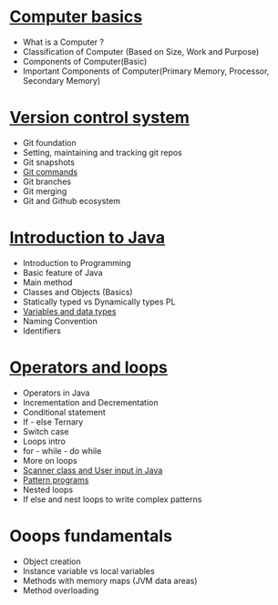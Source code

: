 # [Computer basics](lectures/1.ComputerBasics.pdf)
- What is a Computer ?
- Classification of Computer (Based on Size, Work and Purpose)
- Components of Computer(Basic)
- Important Components of Computer(Primary Memory, Processor, Secondary Memory)

# [Version control system](lectures/2.VersionControlSystem.pdf)
- Git foundation
- Setting, maintaining and tracking git repos
- Git snapshots
- [Git commands](lectures/3.GitCommands.pdf)
- Git branches
- Git merging
- Git and Github ecosystem

# [Introduction to Java](lectures/4.JavaFundamentals.pdf)
- Introduction to Programming
- Basic feature of Java
- Main method
- Classes and Objects (Basics)
- Statically typed vs Dynamically types PL
- [Variables and data types](lectures/5.VariablesAndDatatypes.pdf)
- Naming Convention
- Identifiers

# [Operators and loops](lectures/6.OperatorsAndLoops.pdf)
- Operators in Java
- Incrementation and Decrementation
- Conditional statement
- If - else Ternary
- Switch case
- Loops intro
- for - while - do while
- More on loops
- [Scanner class and User input in Java](lectures/7.PatternProgramming.pdf)
- [Pattern programs](lectures/7.PatternProgramming.pdf)
- Nested loops
- If else and nest loops to write complex patterns

# Ooops fundamentals
- Object creation
- Instance variable vs local variables
- Methods with memory maps (JVM data areas)
- Method overloading


